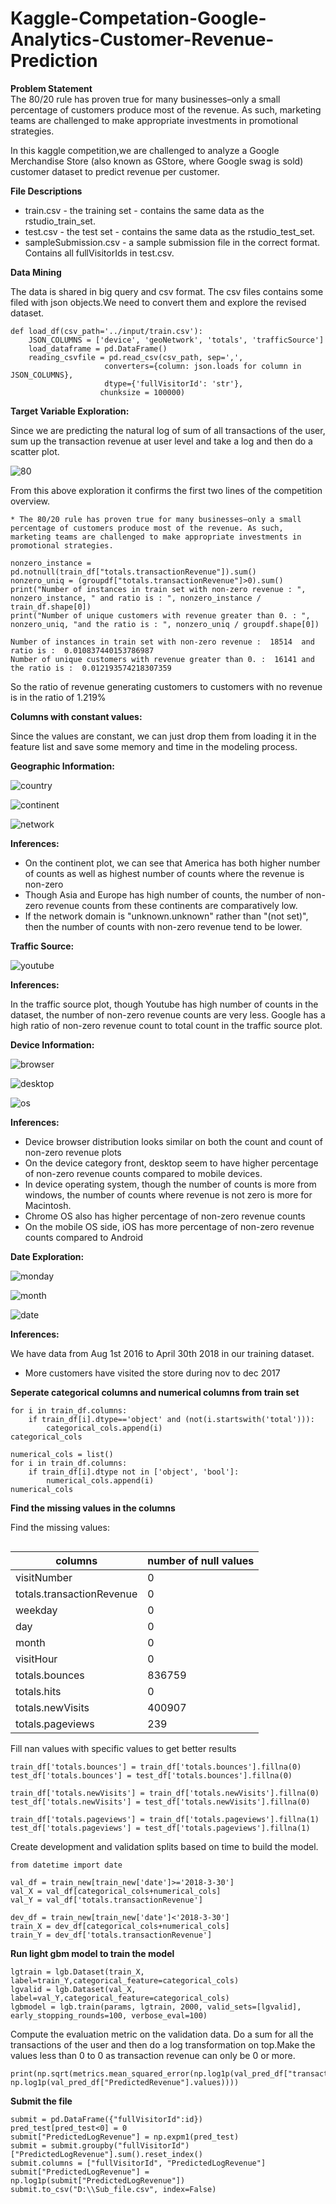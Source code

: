 # Kaggle-Competation-Google-Analytics-Customer-Revenue-Prediction

**Problem Statement**<br>
The 80/20 rule has proven true for many businesses–only a small percentage of customers produce most of the revenue. As such, marketing teams are challenged to make appropriate investments in promotional strategies.

In this kaggle competition,we are challenged to analyze a Google Merchandise Store (also known as GStore, where Google swag is sold) customer dataset to predict revenue per customer.

**File Descriptions**

- train.csv - the training set - contains the same data as the rstudio_train_set.
- test.csv - the test set - contains the same data as the rstudio_test_set.
- sampleSubmission.csv - a sample submission file in the correct format. Contains all fullVisitorIds in test.csv.

**Data Mining**

The data is shared in big query and csv format. The csv files contains some filed with json objects.We need to convert them and explore the revised dataset.

```
def load_df(csv_path='../input/train.csv'):
    JSON_COLUMNS = ['device', 'geoNetwork', 'totals', 'trafficSource']
    load_dataframe = pd.DataFrame()
    reading_csvfile = pd.read_csv(csv_path, sep=',',
                     converters={column: json.loads for column in JSON_COLUMNS}, 
                     dtype={'fullVisitorId': 'str'},
                    chunksize = 100000)
```
**Target Variable Exploration:**

Since we are predicting the natural log of sum of all transactions of the user, sum up the transaction revenue at user level and take a log and then do a scatter plot.

![80](https://user-images.githubusercontent.com/44206279/48670296-65e67500-eb3b-11e8-89f7-6eff04cdf197.png)

From this above exploration it confirms the first two lines of the competition overview.

```* The 80/20 rule has proven true for many businesses–only a small percentage of customers produce most of the revenue. As such, marketing teams are challenged to make appropriate investments in promotional strategies.```

```
nonzero_instance = pd.notnull(train_df["totals.transactionRevenue"]).sum()
nonzero_uniq = (groupdf["totals.transactionRevenue"]>0).sum()
print("Number of instances in train set with non-zero revenue : ", nonzero_instance, " and ratio is : ", nonzero_instance / train_df.shape[0])
print("Number of unique customers with revenue greater than 0. : ", nonzero_uniq, "and the ratio is : ", nonzero_uniq / groupdf.shape[0])
```

```
Number of instances in train set with non-zero revenue :  18514  and ratio is :  0.010837440153786987
Number of unique customers with revenue greater than 0. :  16141 and the ratio is :  0.012193574218307359
```

So the ratio of revenue generating customers to customers with no revenue is in the ratio of 1.219%

**Columns with constant values:**

Since the values are constant, we can just drop them from loading it in the feature list and save some memory and time in the modeling process.

**Geographic Information:**

![country](https://user-images.githubusercontent.com/44206279/48670285-4c452d80-eb3b-11e8-824a-d54d05917d83.png)

![continent](https://user-images.githubusercontent.com/44206279/48670286-4ea78780-eb3b-11e8-957e-b92f5ba92192.png)

![network](https://user-images.githubusercontent.com/44206279/48670508-f2defd80-eb3e-11e8-8b16-39bcc585e945.png)

**Inferences:**

- On the continent plot, we can see that America has both higher number of counts as well as highest number of counts where the revenue is non-zero
- Though Asia and Europe has high number of counts, the number of non-zero revenue counts from these continents are comparatively low.
- If the network domain is "unknown.unknown" rather than "(not set)", then the number of counts with non-zero revenue tend to be lower.

**Traffic Source:**

![youtube](https://user-images.githubusercontent.com/44206279/48670541-35a0d580-eb3f-11e8-9740-fa6deeb496c0.png)

**Inferences:**

In the traffic source plot, though Youtube has high number of counts in the dataset, the number of non-zero revenue counts are very less.
Google has a high ratio of non-zero revenue count to total count in the traffic source plot.

**Device Information:**

![browser](https://user-images.githubusercontent.com/44206279/48670288-536c3b80-eb3b-11e8-9635-5b38aab219f9.png)

![desktop](https://user-images.githubusercontent.com/44206279/48670290-55ce9580-eb3b-11e8-883a-6d9d9b3c2fdc.png)

![os](https://user-images.githubusercontent.com/44206279/48670291-56ffc280-eb3b-11e8-8fb0-1889b179a05c.png)

**Inferences:**

- Device browser distribution looks similar on both the count and count of non-zero revenue plots
- On the device category front, desktop seem to have higher percentage of non-zero revenue counts compared to mobile devices.
- In device operating system, though the number of counts is more from windows, the number of counts where revenue is not zero is more for Macintosh.
- Chrome OS also has higher percentage of non-zero revenue counts
- On the mobile OS side, iOS has more percentage of non-zero revenue counts compared to Android

**Date Exploration:**

![monday](https://user-images.githubusercontent.com/44206279/48670292-58c98600-eb3b-11e8-9452-38106091c362.png)

![month](https://user-images.githubusercontent.com/44206279/48670294-5ebf6700-eb3b-11e8-9933-acbb032b8520.png)

![date](https://user-images.githubusercontent.com/44206279/48670295-61ba5780-eb3b-11e8-861d-0c353fe95621.png)

**Inferences:**

We have data from Aug 1st 2016 to April 30th 2018 in our training dataset.<br>
- More customers have visited the store during nov to dec 2017

**Seperate categorical columns and numerical columns from train set**

```categorical_cols = list()
for i in train_df.columns:
    if train_df[i].dtype=='object' and (not(i.startswith('total'))):
        categorical_cols.append(i)
categorical_cols

numerical_cols = list()
for i in train_df.columns:
    if train_df[i].dtype not in ['object', 'bool']:
        numerical_cols.append(i)
numerical_cols
```
**Find the missing values in the columns**

Find the missing values:

```train_df[numerical_cols].isnull().sum()
```

columns             |number of null values
-----------------|------------------
visitNumber                 |      0
totals.transactionRevenue    |     0
weekday                       |    0
day                            |   0
month|                             0
visitHour          |               0
totals.bounces      |         836759
totals.hits          |             0
totals.newVisits      |       400907
totals.pageviews       |         239

Fill nan values with specific values to get better results
```
train_df['totals.bounces'] = train_df['totals.bounces'].fillna(0)
test_df['totals.bounces'] = test_df['totals.bounces'].fillna(0)

train_df['totals.newVisits'] = train_df['totals.newVisits'].fillna(0)
test_df['totals.newVisits'] = test_df['totals.newVisits'].fillna(0)

train_df['totals.pageviews'] = train_df['totals.pageviews'].fillna(1)
test_df['totals.pageviews'] = test_df['totals.pageviews'].fillna(1)
```
Create development and validation splits based on time to build the model.
```
from datetime import date

val_df = train_new[train_new['date']>='2018-3-30']
val_X = val_df[categorical_cols+numerical_cols]
val_Y = val_df['totals.transactionRevenue']

dev_df = train_new[train_new['date']<'2018-3-30']
train_X = dev_df[categorical_cols+numerical_cols]
train_Y = dev_df['totals.transactionRevenue']
```
**Run light gbm model to train the model**

```
lgtrain = lgb.Dataset(train_X, label=train_Y,categorical_feature=categorical_cols)
lgvalid = lgb.Dataset(val_X, label=val_Y,categorical_feature=categorical_cols)
lgbmodel = lgb.train(params, lgtrain, 2000, valid_sets=[lgvalid], early_stopping_rounds=100, verbose_eval=100)
```

Compute the evaluation metric on the validation data. Do a sum for all the transactions of the user and then do a log transformation on top.Make the values less than 0 to 0 as transaction revenue can only be 0 or more.
```
print(np.sqrt(metrics.mean_squared_error(np.log1p(val_pred_df["transactionRevenue"].values), np.log1p(val_pred_df["PredictedRevenue"].values))))
```
**Submit the file**
```
submit = pd.DataFrame({"fullVisitorId":id})
pred_test[pred_test<0] = 0
submit["PredictedLogRevenue"] = np.expm1(pred_test)
submit = submit.groupby("fullVisitorId")["PredictedLogRevenue"].sum().reset_index()
submit.columns = ["fullVisitorId", "PredictedLogRevenue"]
submit["PredictedLogRevenue"] = np.log1p(submit["PredictedLogRevenue"])
submit.to_csv("D:\\Sub_file.csv", index=False)
```


